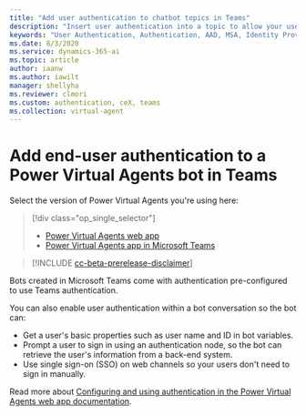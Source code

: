 ```yaml
---
title: "Add user authentication to chatbot topics in Teams"
description: "Insert user authentication into a topic to allow your users to sign in directly within a conversation."
keywords: "User Authentication, Authentication, AAD, MSA, Identity Provider, PVA"
ms.date: 8/3/2020
ms.service: dynamics-365-ai
ms.topic: article
author: iaanw
ms.author: iawilt
manager: shellyha
ms.reviewer: clmori
ms.custom: authentication, ceX, teams
ms.collection: virtual-agent
---
```


# Add end-user authentication to a Power Virtual Agents bot in Teams



Select the version of Power Virtual Agents you're using here:

> [!div class="op_single_selector"]
> - [Power Virtual Agents web app](../advanced-end-user-authentication.md)
> - [Power Virtual Agents app in Microsoft Teams](advanced-end-user-authentication-teams.md)


>[!INCLUDE [cc-beta-prerelease-disclaimer](includes/cc-beta-prerelease-disclaimer-teams.md)]

Bots created in Microsoft Teams come with authentication pre-configured to use Teams authentication. 

You can also enable user authentication within a bot conversation so the bot can:

- Get a user's basic properties such as user name and ID in bot variables.
- Prompt a user to sign in using an authentication node, so the bot can retrieve the user's information from a back-end system. 
- Use single sign-on (SSO) on web channels so your users don't need to sign in manually. 

Read more about [Configuring and using authentication in the Power Virtual Agents web app documentation](../advanced-end-user-authentication.md).
